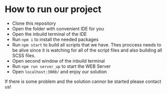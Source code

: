 # How to run our project #
- Clone this repository
- Open the folder with convenient IDE for you
- Open the inbuild terminal of the IDE
- Run `npm i` to install the needed packages
- Run `npm start` to build all scripts that we have. Thes proccess needs to be alive since it is watching for all of the script files and also building all SCSS files.
- Open second window of the inbuild terminal
- Run `npm run server_up` to start the WEB Server
- Open `localhost:3000/` and enjoy our solution

If there is some problem and the solution cannor be started please contact us!